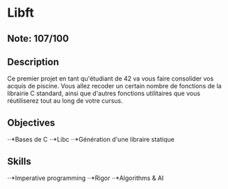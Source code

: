 # Libft

## Note: 107/100

## Description

Ce premier projet en tant qu'étudiant de 42 va vous faire consolider vos acquis de piscine. Vous allez recoder un certain nombre de fonctions de la librairie C standard, ainsi que d'autres fonctions utilitaires que vous réutiliserez tout au long de votre cursus.

## Objectives
⋅⋅*Bases de C 
⋅⋅*Libc 
⋅⋅*Génération d'une libraire statique 
## Skills
⋅⋅*Imperative programming 
⋅⋅*Rigor 
⋅⋅*Algorithms & AI 
